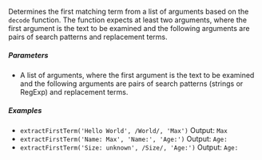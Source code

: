 Determines the first matching term from a list of arguments based on the `decode` function. The function expects at least two arguments, where the first argument is the text to be examined and the following arguments are pairs of search patterns and replacement terms.

##### Parameters
* A list of arguments, where the first argument is the text to be examined and the following arguments are pairs of search patterns (strings or RegExp) and replacement terms.

##### Examples
* `extractFirstTerm('Hello World', /World/, 'Max')` Output: `Max`
* `extractFirstTerm('Name: Max', 'Name:', 'Age:')` Output: `Age:`
* `extractFirstTerm('Size: unknown', /Size/, 'Age:')` Output: `Age:` 

